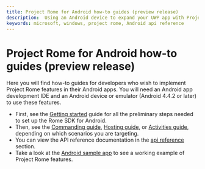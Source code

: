 ```yaml
---
title: Project Rome for Android how-to guides (preview release)
description:  Using an Android device to expand your UWP app with Project Rome.
keywords: microsoft, windows, project rome, Android api reference 
---
```


# Project Rome for Android how-to guides (preview release)

Here you will find how-to guides for developers who wish to implement Project Rome features in their Android apps. You will need an Android app development IDE and an Android device or emulator (Android 4.4.2 or later) to use these features.

* First, see the [Getting started](getting-started-rome-android.md) guide for all the preliminary steps needed to set up the Rome SDK for Android.
* Then, see the [Commanding guide](command-remote-devices-and-apps-android.md), [Hosting guide](hosting-android.md), or [Activities guide](user-activities-android.md), depending on which scenarios you are targeting.
* You can view the API reference documentation in the [api reference](api-reference/index.md) section.
* Take a look at the [Android sample app](https://github.com/Microsoft/project-rome/tree/master/Android/samples) to see a working example of Project Rome features.
